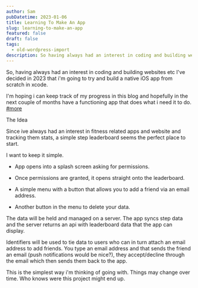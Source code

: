 ```yaml
---
author: Sam
pubDatetime: 2023-01-06
title: Learning To Make An App
slug: learning-to-make-an-app
featured: false
draft: false
tags:
  - old-wordpress-import
description: So having always had an interest in coding and building websites etc Ive decided in 2023 that im going to try and build a native iOS app from scratch in xcode...
---
```


So, having always had an interest in coding and building websites etc I've decided in 2023 that i'm going to try and build a native iOS app from scratch in xcode.

I'm hoping i can keep track of my progress in this blog and hopefully in the next couple of months have a functioning app that does what i need it to do. [#more](#more)

The Idea

Since ive always had an interest in fitness related apps and website and tracking them stats, a simple step leaderboard seems the perfect place to start. 

I want to keep it simple.

- App opens into a splash screen asking for permissions.

- Once permissions are granted, it opens straight onto the leaderboard.

- A simple menu with a button that allows you to add a friend via an email address.

- Another button in the menu to delete your data.

The data will be held and managed on a server. The app syncs step data and the server returns an api with leaderboard data that the app can display.

Identifiers will be used to tie data to users who can in turn attach an email address to add friends. You type an email address and that sends the friend an email (push notifications would be nice?), they accept/decline through the email which then sends them back to the app.

This is the simplest way i'm thinking of going with. Things may change over time. Who knows were this project might end up.